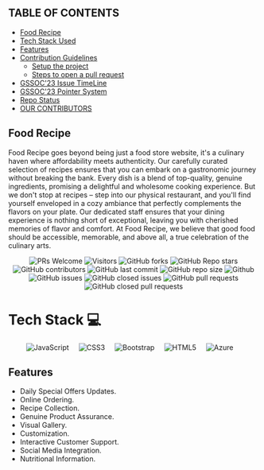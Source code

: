 ## TABLE OF CONTENTS

- [Food Recipe](#Food-Recipe)
- [Tech Stack Used](#Tech-Stack-Used)
- [Features](#Features)
- [Contribution Guidelines](#Contribution-Guidelines)
    - [Setup the project](#Setup-the-project)
    - [Steps to open a pull request](#Steps-to-open-a-pull-request)
- [GSSOC'23 Issue TimeLine](#GSSOC'23-Issue-TimeLine)
- [GSSOC'23 Pointer System](#GSSOC'23-Pointer-System)
- [Repo Status](#Repo-Status)
- [OUR CONTRIBUTORS](#Our-Contributors)

## Food Recipe 
Food Recipe goes beyond being just a food store website, it's a culinary haven where affordability meets authenticity. Our carefully curated selection of recipes ensures that you can embark on a gastronomic journey without breaking the bank. Every dish is a blend of top-quality, genuine ingredients, promising a delightful and wholesome cooking experience. But we don't stop at recipes – step into our physical restaurant, and you'll find yourself enveloped in a cozy ambiance that perfectly complements the flavors on your plate. Our dedicated staff ensures that your dining experience is nothing short of exceptional, leaving you with cherished memories of flavor and comfort. At Food Recipe, we believe that good food should be accessible, memorable, and above all, a true celebration of the culinary arts.

<div align="center">
 <p>

![PRs Welcome](https://img.shields.io/badge/PRs-welcome-brightgreen.svg?style=for-the-badge)
![Visitors](https://api.visitorbadge.io/api/visitors?path=Anupkjha26015%2Ffood-recipes-website%20&countColor=%23263759&style=for-the-badge)
![GitHub forks](https://img.shields.io/github/forks/Anupkjha2601/food-recipes-website?style=for-the-badge)
![GitHub Repo stars](https://img.shields.io/github/stars/Anupkjha2601/food-recipes-website?style=for-the-badge)
![GitHub contributors](https://img.shields.io/github/contributors/Anupkjha2601/food-recipes-website?style=for-the-badge)
![GitHub last commit](https://img.shields.io/github/last-commit/Anupkjha2601/food-recipes-website?style=for-the-badge)
![GitHub repo size](https://img.shields.io/github/repo-size/Anupkjha2601/food-recipes-website?style=for-the-badge)
![Github](https://img.shields.io/github/license/Anupkjha2601/food-recipes-website?style=for-the-badge)
![GitHub issues](https://img.shields.io/github/issues/Anupkjha2601/food-recipes-website?style=for-the-badge)
![GitHub closed issues](https://img.shields.io/github/issues-closed-raw/Anupkjha2601/food-recipes-website?style=for-the-badge)
![GitHub pull requests](https://img.shields.io/github/issues-pr/Anupkjha2601/food-recipes-website?style=for-the-badge)
![GitHub closed pull requests](https://img.shields.io/github/issues-pr-closed/Anupkjha2601/food-recipes-website?style=for-the-badge)
  
 </p>
 </div>
 
# Tech Stack 💻

<div align="center">

![JavaScript](https://img.shields.io/badge/javascript-%23323330.svg?style=for-the-badge&logo=javascript&logoColor=%23F7DF1E) &nbsp;&nbsp;&nbsp;
![CSS3](https://img.shields.io/badge/css3-%231572B6.svg?style=for-the-badge&logo=css3&logoColor=white) &nbsp;&nbsp;&nbsp;
![Bootstrap](https://img.shields.io/badge/bootstrap-%238511FA.svg?style=for-the-badge&logo=bootstrap&logoColor=white) &nbsp;&nbsp;&nbsp;
![HTML5](https://img.shields.io/badge/html5-%23E34F26.svg?style=for-the-badge&logo=html5&logoColor=white) &nbsp;&nbsp;&nbsp;
![Azure](https://img.shields.io/badge/microsoft%20azure-%230072C6.svg?style=for-the-badge&logo=microsoftazure&logoColor=white) &nbsp;&nbsp;&nbsp;

</div>


## Features
- Daily Special Offers Updates.
- Online Ordering.
- Recipe Collection.
- Genuine Product Assurance.
- Visual Gallery.
- Customization.
- Interactive Customer Support.
- Social Media Integration.
- Nutritional Information.
